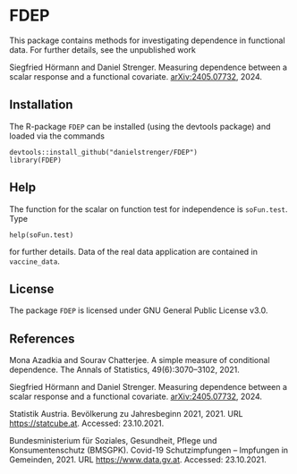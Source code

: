 # FDEP

This package contains methods for investigating dependence in functional data. For further details, see the unpublished work

Siegfried Hörmann and Daniel Strenger. Measuring dependence between a scalar response and a functional covariate. [arXiv:2405.07732](https://arxiv.org/abs/2405.07732), 2024.

## Installation

The R-package `FDEP` can be installed (using the devtools package) and loaded via the commands

```
devtools::install_github("danielstrenger/FDEP")
library(FDEP)
```

## Help

The function for the scalar on function test for independence is `soFun.test`. Type

```
help(soFun.test)
```

for further details. Data of the real data application are contained in `vaccine_data`.

## License

The package `FDEP` is licensed under GNU General Public License v3.0.

## References

Mona Azadkia and Sourav Chatterjee. A simple measure of conditional dependence. The Annals of Statistics, 49(6):3070–3102, 2021.

Siegfried Hörmann and Daniel Strenger. Measuring dependence between a scalar response and a functional covariate. [arXiv:2405.07732](https://arxiv.org/abs/2405.07732), 2024.

Statistik Austria. Bevölkerung zu Jahresbeginn 2021, 2021. URL https://statcube.at. Accessed: 23.10.2021.

Bundesministerium für Soziales, Gesundheit, Pflege und Konsumentenschutz (BMSGPK). Covid-19 Schutzimpfungen – Impfungen in Gemeinden, 2021. URL https://www.data.gv.at. Accessed: 23.10.2021.